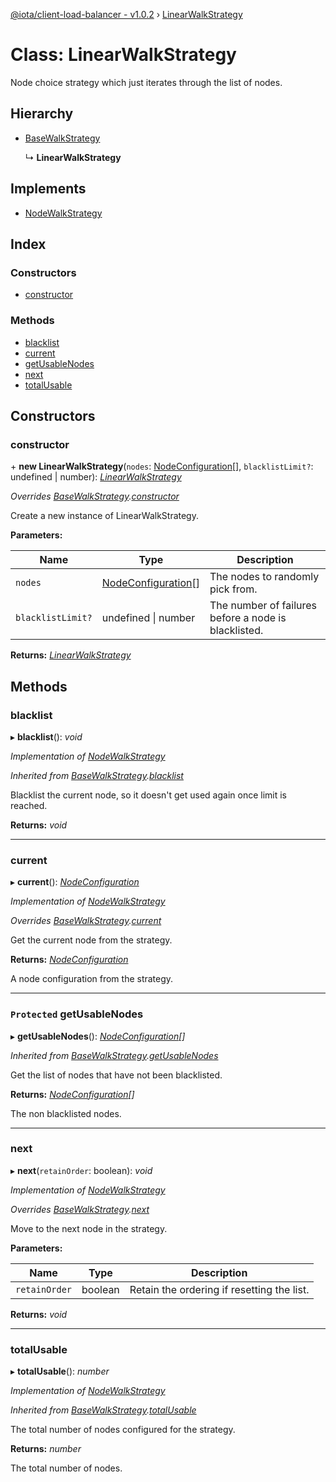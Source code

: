 [@iota/client-load-balancer - v1.0.2](../README.md) › [LinearWalkStrategy](linearwalkstrategy.md)

# Class: LinearWalkStrategy

Node choice strategy which just iterates through the list of nodes.

## Hierarchy

* [BaseWalkStrategy](basewalkstrategy.md)

  ↳ **LinearWalkStrategy**

## Implements

* [NodeWalkStrategy](../interfaces/nodewalkstrategy.md)

## Index

### Constructors

* [constructor](linearwalkstrategy.md#constructor)

### Methods

* [blacklist](linearwalkstrategy.md#blacklist)
* [current](linearwalkstrategy.md#current)
* [getUsableNodes](linearwalkstrategy.md#protected-getusablenodes)
* [next](linearwalkstrategy.md#next)
* [totalUsable](linearwalkstrategy.md#totalusable)

## Constructors

###  constructor

\+ **new LinearWalkStrategy**(`nodes`: [NodeConfiguration](nodeconfiguration.md)[], `blacklistLimit?`: undefined | number): *[LinearWalkStrategy](linearwalkstrategy.md)*

*Overrides [BaseWalkStrategy](basewalkstrategy.md).[constructor](basewalkstrategy.md#constructor)*

Create a new instance of LinearWalkStrategy.

**Parameters:**

Name | Type | Description |
------ | ------ | ------ |
`nodes` | [NodeConfiguration](nodeconfiguration.md)[] | The nodes to randomly pick from. |
`blacklistLimit?` | undefined &#124; number | The number of failures before a node is blacklisted.  |

**Returns:** *[LinearWalkStrategy](linearwalkstrategy.md)*

## Methods

###  blacklist

▸ **blacklist**(): *void*

*Implementation of [NodeWalkStrategy](../interfaces/nodewalkstrategy.md)*

*Inherited from [BaseWalkStrategy](basewalkstrategy.md).[blacklist](basewalkstrategy.md#blacklist)*

Blacklist the current node, so it doesn't get used again once limit is reached.

**Returns:** *void*

___

###  current

▸ **current**(): *[NodeConfiguration](nodeconfiguration.md)*

*Implementation of [NodeWalkStrategy](../interfaces/nodewalkstrategy.md)*

*Overrides [BaseWalkStrategy](basewalkstrategy.md).[current](basewalkstrategy.md#abstract-current)*

Get the current node from the strategy.

**Returns:** *[NodeConfiguration](nodeconfiguration.md)*

A node configuration from the strategy.

___

### `Protected` getUsableNodes

▸ **getUsableNodes**(): *[NodeConfiguration](nodeconfiguration.md)[]*

*Inherited from [BaseWalkStrategy](basewalkstrategy.md).[getUsableNodes](basewalkstrategy.md#protected-getusablenodes)*

Get the list of nodes that have not been blacklisted.

**Returns:** *[NodeConfiguration](nodeconfiguration.md)[]*

The non blacklisted nodes.

___

###  next

▸ **next**(`retainOrder`: boolean): *void*

*Implementation of [NodeWalkStrategy](../interfaces/nodewalkstrategy.md)*

*Overrides [BaseWalkStrategy](basewalkstrategy.md).[next](basewalkstrategy.md#abstract-next)*

Move to the next node in the strategy.

**Parameters:**

Name | Type | Description |
------ | ------ | ------ |
`retainOrder` | boolean | Retain the ordering if resetting the list.  |

**Returns:** *void*

___

###  totalUsable

▸ **totalUsable**(): *number*

*Implementation of [NodeWalkStrategy](../interfaces/nodewalkstrategy.md)*

*Inherited from [BaseWalkStrategy](basewalkstrategy.md).[totalUsable](basewalkstrategy.md#totalusable)*

The total number of nodes configured for the strategy.

**Returns:** *number*

The total number of nodes.
